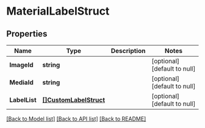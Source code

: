 # MaterialLabelStruct

## Properties
Name | Type | Description | Notes
------------ | ------------- | ------------- | -------------
**ImageId** | **string** |  | [optional] [default to null]
**MediaId** | **string** |  | [optional] [default to null]
**LabelList** | [**[]CustomLabelStruct**](custom_label_struct.md) |  | [optional] [default to null]

[[Back to Model list]](../README.md#documentation-for-models) [[Back to API list]](../README.md#documentation-for-api-endpoints) [[Back to README]](../README.md)


